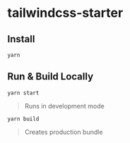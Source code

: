 # tailwindcss-starter

## Install

```
yarn
```

## Run & Build Locally

```
yarn start
```

> Runs in development mode

```
yarn build
```

> Creates production bundle
